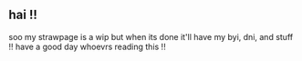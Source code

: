 ## hai !!
soo my strawpage is a wip but when its done it'll have my byi, dni, and stuff !!
have a good day whoevrs reading this !!

<!--
**partypoison2fab4u/partypoison2fab4u** is a ✨ _special_ ✨ repository because its `README.md` (this file) appears on your GitHub profile.

soo my strawpage is a wip but when its done it'll have my byi, dni, and stuff !!
have a good day whoevrs reading this !!
